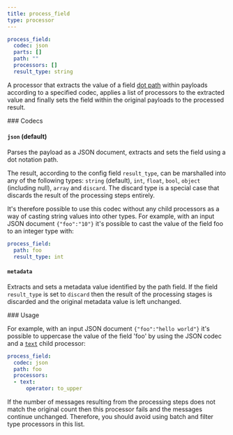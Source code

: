 ```yaml
---
title: process_field
type: processor
---
```


```yaml
process_field:
  codec: json
  parts: []
  path: ""
  processors: []
  result_type: string
```

A processor that extracts the value of a field [dot path](../field_paths.md)
within payloads according to a specified codec, applies a list of processors to
the extracted value and finally sets the field within the original payloads to
the processed result.

### Codecs

#### `json` (default)

Parses the payload as a JSON document, extracts and sets the field using a dot
notation path.

The result, according to the config field `result_type`, can be
marshalled into any of the following types:
`string` (default), `int`, `float`, `bool`, `object` (including null),
 `array` and `discard`. The discard type is a special case that
discards the result of the processing steps entirely.

It's therefore possible to use this codec without any child processors as a way
of casting string values into other types. For example, with an input JSON
document `{"foo":"10"}` it's possible to cast the value of the
field foo to an integer type with:

```yaml
process_field:
  path: foo
  result_type: int
```

#### `metadata`

Extracts and sets a metadata value identified by the path field. If the field
`result_type` is set to `discard` then the result of the processing stages
is discarded and the original metadata value is left unchanged.

### Usage

For example, with an input JSON document `{"foo":"hello world"}`
it's possible to uppercase the value of the field 'foo' by using the JSON codec
and a [`text`](#text) child processor:

```yaml
process_field:
  codec: json
  path: foo
  processors:
  - text:
      operator: to_upper
```

If the number of messages resulting from the processing steps does not match the
original count then this processor fails and the messages continue unchanged.
Therefore, you should avoid using batch and filter type processors in this list.

